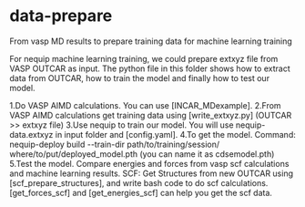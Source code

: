 # data-prepare
From vasp MD results to prepare training data for machine learning training

For nequip machine learning training, we could prepare extxyz file from VASP OUTCAR as input. The python file in this folder shows how to extract data from OUTCAR, how to train the model and finally how to test our model.

1.Do VASP AIMD calculations. You can use [INCAR_MDexample].
2.From VASP AIMD calculations get training data using [write_extxyz.py] (OUTCAR >> extxyz file)
3.Use nequip to train our model. You will use nequip-data.extxyz in input folder and [config.yaml].
4.To get the model. Command: nequip-deploy build --train-dir path/to/training/session/ where/to/put/deployed_model.pth
(you can name it as cdsemodel.pth) 
5.Test the model. Compare energies and forces from vasp scf calculations and machine learning results.
SCF: Get Structures from new OUTCAR using [scf_prepare_structures], and write bash code to do scf calculations.      
[get_forces_scf] and [get_energies_scf] can help you get the scf data.

